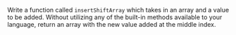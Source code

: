 Write a function called `insertShiftArray` which takes in an array and a value to be added. Without utilizing any of the built-in methods available to your language, return an array with the new value added at the middle index.
